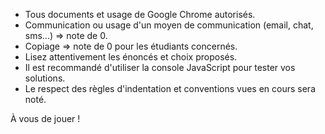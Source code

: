 - Tous documents et usage de Google Chrome autorisés.
- Communication ou usage d'un moyen de communication (email, chat, sms...) => note de 0.
- Copiage => note de 0 pour les étudiants concernés.
- Lisez attentivement les énoncés et choix proposés.
- Il est recommandé d'utiliser la console JavaScript pour tester vos solutions.
- Le respect des règles d'indentation et conventions vues en cours sera noté.

À vous de jouer !
